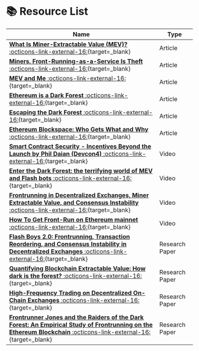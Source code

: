 
# :books: Resource List

| Name                                                                                                                                                                                      | Type           |
|-------------------------------------------------------------------------------------------------------------------------------------------------------------------------------------------|----------------|
| [**What Is Miner-Extractable Value (MEV)?** :octicons-link-external-16:][what-is]{target=_blank}                                                                                          | Article        |
| [**Miners, Front-Running-as-a-Service Is Theft** :octicons-link-external-16:][is-theft]{target=_blank}                                                                                    | Article        |
| [**MEV and Me** :octicons-link-external-16:][mev-and-me]{target=_blank}                                                                                                                   | Article        |
| [**Ethereum is a Dark Forest** :octicons-link-external-16:][dark-forest]{target=_blank}                                                                                                   | Article        |
| [**Escaping the Dark Forest** :octicons-link-external-16:][escape-dark-forest]{target=_blank}                                                                                             | Article        |
| [**Ethereum Blockspace: Who Gets What and Why** :octicons-link-external-16:][eth-blockspace]{target=_blank}                                                                               | Article        |
| [**Smart Contract Security - Incentives Beyond the Launch by Phil Daian (Devcon4)** :octicons-link-external-16:][smart-contract-sec]{target=_blank}                                       | Video          |
| [**Enter the Dark Forest: the terrifying world of MEV and Flash bots** :octicons-link-external-16:][enter-dark-forest]{target=_blank}                                                     | Video          |
| [**Frontrunning in Decentralized Exchanges, Miner Extractable Value, and Consensus Instability** :octicons-link-external-16:][fr-in-dex]{target=_blank}                                   | Video          |
| [**How To Get Front-Run on Ethereum mainnet** :octicons-link-external-16:][get-front-run]{target=_blank}                                                                                  | Video          |
| [**Flash Boys 2.0: Frontrunning, Transaction Reordering, and Consensus Instability in Decentralized Exchanges** :octicons-link-external-16:][flash-boys-2]{target=_blank}                 | Research Paper |
| [**Quantifying Blockchain Extractable Value: How dark is the forest?** :octicons-link-external-16:][how-dark]{target=_blank}                                                              | Research Paper |
| [**High-Frequency Trading on Decentralized On-Chain Exchanges** :octicons-link-external-16:][high-freq]{target=_blank}                                                                    | Research Paper |
| [**Frontrunner Jones and the Raiders of the Dark Forest: An Empirical Study of Frontrunning on the Ethereum Blockchain** :octicons-link-external-16:][radiers-dark-forest]{target=_blank} | Research Paper |

[what-is]: https://blog.chain.link/what-is-miner-extractable-value-mev/
[is-theft]: https://www.coindesk.com/miners-front-running-service-theft
[mev-and-me]: https://research.paradigm.xyz/MEV
[dark-forest]: https://medium.com/@danrobinson/ethereum-is-a-dark-forest-ecc5f0505dff
[escape-dark-forest]: https://samczsun.com/escaping-the-dark-forest/
[eth-blockspace]: https://www.aniccaresearch.tech/blog/ethereum-blockspace-who-gets-what-and-why

[smart-contract-sec]: https://www.youtube.com/watch?v=i-oWE8hg6-0&ab_channel=EthereumFoundation
[enter-dark-forest]: https://www.youtube.com/watch?time_continue=943&v=Wd0at2Pu6xY&feature=emb_logo&ab_channel=TheDefiant
[fr-in-dex]: https://www.youtube.com/watch?v=vR1v7AQ8i3k&ab_channel=IEEESymposiumonSecurityandPrivacy
[get-front-run]: https://www.youtube.com/watch?v=UZ-NNd6yjFM&ab_channel=ScottBigelow

[flash-boys-2]: https://arxiv.org/abs/1904.05234
[how-dark]: https://arxiv.org/abs/2101.05511
[high-freq]: https://arxiv.org/abs/2009.14021
[radiers-dark-forest]: https://arxiv.org/abs/2102.03347